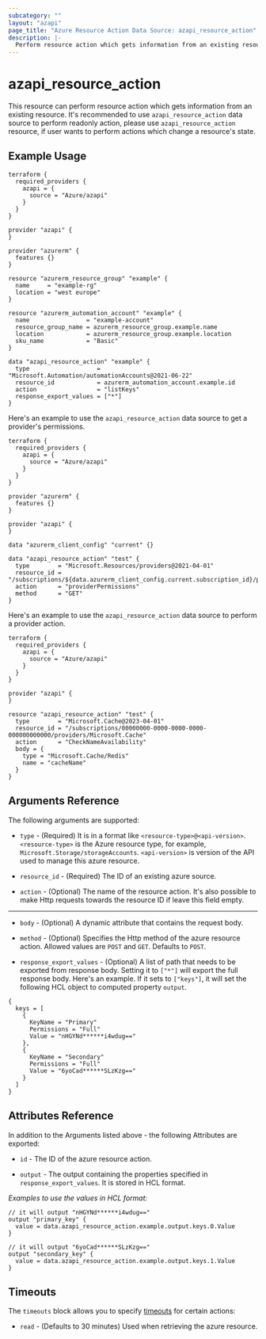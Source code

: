 ```yaml
---
subcategory: ""
layout: "azapi"
page_title: "Azure Resource Action Data Source: azapi_resource_action"
description: |-
  Perform resource action which gets information from an existing resource.
---
```


# azapi_resource_action

This resource can perform resource action which gets information from an existing resource.
It's recommended to use `azapi_resource_action` data source to perform readonly action, please use `azapi_resource_action` resource,
if user wants to perform actions which change a resource's state.

## Example Usage

```hcl
terraform {
  required_providers {
    azapi = {
      source = "Azure/azapi"
    }
  }
}

provider "azapi" {
}

provider "azurerm" {
  features {}
}

resource "azurerm_resource_group" "example" {
  name     = "example-rg"
  location = "west europe"
}

resource "azurerm_automation_account" "example" {
  name                = "example-account"
  resource_group_name = azurerm_resource_group.example.name
  location            = azurerm_resource_group.example.location
  sku_name            = "Basic"
}

data "azapi_resource_action" "example" {
  type                   = "Microsoft.Automation/automationAccounts@2021-06-22"
  resource_id            = azurerm_automation_account.example.id
  action                 = "listKeys"
  response_export_values = ["*"]
}
```

Here's an example to use the `azapi_resource_action` data source to get a provider's permissions.

```hcl
terraform {
  required_providers {
    azapi = {
      source = "Azure/azapi"
    }
  }
}

provider "azurerm" {
  features {}
}

provider "azapi" {
}

data "azurerm_client_config" "current" {}

data "azapi_resource_action" "test" {
  type        = "Microsoft.Resources/providers@2021-04-01"
  resource_id = "/subscriptions/${data.azurerm_client_config.current.subscription_id}/providers/Microsoft.Network"
  action      = "providerPermissions"
  method      = "GET"
}
```

Here's an example to use the `azapi_resource_action` data source to perform a provider action.

```hcl
terraform {
  required_providers {
    azapi = {
      source = "Azure/azapi"
    }
  }
}

provider "azapi" {
}

resource "azapi_resource_action" "test" {
  type        = "Microsoft.Cache@2023-04-01"
  resource_id = "/subscriptions/00000000-0000-0000-0000-000000000000/providers/Microsoft.Cache"
  action      = "CheckNameAvailability"
  body = {
    type = "Microsoft.Cache/Redis"
    name = "cacheName"
  }
}
```

## Arguments Reference

The following arguments are supported:

* `type` - (Required) It is in a format like `<resource-type>@<api-version>`. `<resource-type>` is the Azure resource type, for example, `Microsoft.Storage/storageAccounts`.
  `<api-version>` is version of the API used to manage this azure resource.

* `resource_id` - (Required) The ID of an existing azure source.

* `action` - (Optional) The name of the resource action. It's also possible to make Http requests towards the resource ID if leave this field empty.

---
* `body` - (Optional) A dynamic attribute that contains the request body.

* `method` - (Optional) Specifies the Http method of the azure resource action. Allowed values are `POST` and `GET`. Defaults to `POST`.

* `response_export_values` - (Optional) A list of path that needs to be exported from response body.
  Setting it to `["*"]` will export the full response body.
  Here's an example. If it sets to `["keys"]`, it will set the following HCL object to computed property `output`.
```
{
  keys = [
    {
      KeyName = "Primary"
      Permissions = "Full"
      Value = "nHGYNd******i4wdug=="
    },
    {
      KeyName = "Secondary"
      Permissions = "Full"
      Value = "6yoCad******SLzKzg=="
    }
  ]
}
```

## Attributes Reference

In addition to the Arguments listed above - the following Attributes are exported:

* `id` - The ID of the azure resource action.

* `output` - The output containing the properties specified in `response_export_values`. It is stored in HCL format.


*Examples to use the values in HCL format:*
```hcl
// it will output "nHGYNd******i4wdug=="
output "primary_key" {
  value = data.azapi_resource_action.example.output.keys.0.Value
}

// it will output "6yoCad******SLzKzg=="
output "secondary_key" {
  value = data.azapi_resource_action.example.output.keys.1.Value
}
```

## Timeouts

The `timeouts` block allows you to specify [timeouts](https://www.terraform.io/docs/configuration/resources.html#timeouts) for certain actions:

* `read` - (Defaults to 30 minutes) Used when retrieving the azure resource.
